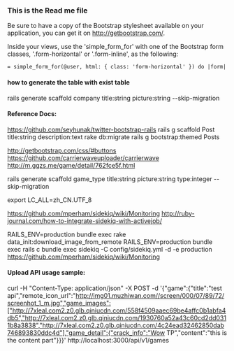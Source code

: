 ### This is the Read me file


Be sure to have a copy of the Bootstrap stylesheet available on your
  application, you can get it on http://getbootstrap.com/.

  Inside your views, use the 'simple_form_for' with one of the Bootstrap form
  classes, '.form-horizontal' or '.form-inline', as the following:

    = simple_form_for(@user, html: { class: 'form-horizontal' }) do |form|
    
    
    
#### how to generate the table with exist table
rails generate scaffold company title:string picture:string --skip-migration

#### Reference Docs:

https://github.com/seyhunak/twitter-bootstrap-rails
rails g scaffold Post title:string description:text
rake db:migrate
rails g bootstrap:themed Posts



http://getbootstrap.com/css/#buttons
https://github.com/carrierwaveuploader/carrierwave
http://m.ggzs.me/game/detail/762fce5f.html


rails generate scaffold game_type title:string picture:string type:integer --skip-migration

export LC_ALL=zh_CN.UTF_8


https://github.com/mperham/sidekiq/wiki/Monitoring
http://ruby-journal.com/how-to-integrate-sidekiq-with-activejob/

RAILS_ENV=production bundle exec rake data_init:download_image_from_remote
RAILS_ENV=production bundle exec rails c
bundle exec sidekiq  -C config/sidekiq.yml -d -e production
https://github.com/mperham/sidekiq/wiki/Monitoring

#### Upload API usage sample:
curl -H "Content-Type: application/json" -X POST -d '{"game":{"title":"test api","remote_icon_url":"http://img01.muzhiwan.com//screen/000/07/89/72/screenhot_1_m.jpg","game_images":["http://7xleal.com2.z0.glb.qiniucdn.com/558f4509aaec69be4affc0b1abfa4db5","http://7xleal.com2.z0.glb.qiniucdn.com/1930760a52a43c60cd2dd0311b8a3838","http://7xleal.com2.z0.glb.qiniucdn.com/4c24ead32462850dab746893830ddc4d"],"game_detail":{"crack_info":"Wow TP","content":"this is the content part"}}}'  http://localhost:3000/api/v1/games